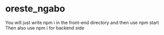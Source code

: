 # oreste_ngabo
You will just write npm i in the front-end directory
and then use npm start 
Then also use npm i for backend side
